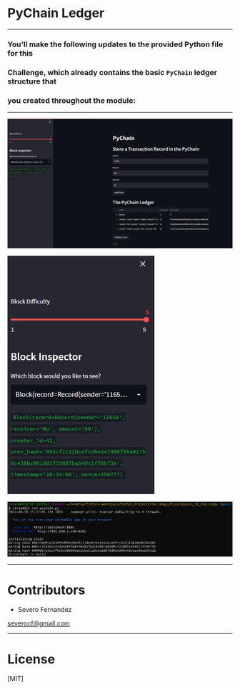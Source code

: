 # PyChain Ledger

---

### You’ll make the following updates to the provided Python file for this

### Challenge, which already contains the basic `PyChain` ledger structure that

### you created throughout the module:

---

![pychain_screenshot1](pychain_screenshot.jpg)

![pychain_screenshot2](pychain_screenshot2.jpg)

![valid_in_CLI](cli_blockvalid.jpg)

---

# Contributors

- Severo Fernandez

severocf@gmail.com

---

# License
[MIT]